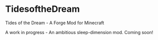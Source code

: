 # TidesoftheDream
 Tides of the Dream - A Forge Mod for Minecraft
 
 A work in progress - An ambitious sleep-dimension mod.
 Coming soon!
